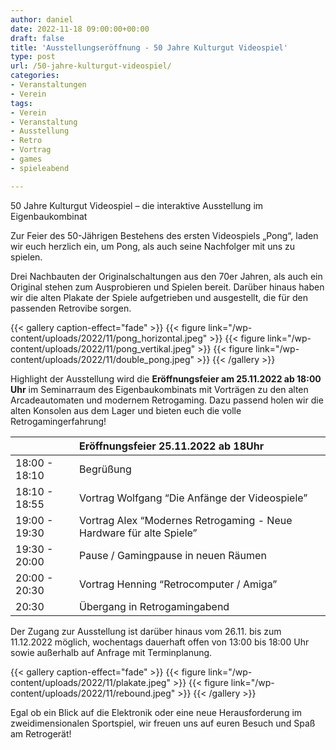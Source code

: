 ```yaml
---
author: daniel
date: 2022-11-18 09:00:00+00:00
draft: false
title: 'Ausstellungseröffnung - 50 Jahre Kulturgut Videospiel'
type: post
url: /50-jahre-kulturgut-videospiel/
categories:
- Veranstaltungen
- Verein
tags:
- Verein
- Veranstaltung
- Ausstellung
- Retro
- Vortrag
- games
- spieleabend

---
```


50 Jahre Kulturgut Videospiel – die interaktive Ausstellung im Eigenbaukombinat

Zur Feier des 50-Jährigen Bestehens des ersten Videospiels „Pong“, laden wir euch herzlich ein, um Pong, als auch seine Nachfolger mit uns zu spielen. 

<!-- more -->

Drei Nachbauten der Originalschaltungen aus den 70er Jahren, als auch ein Original stehen zum Ausprobieren und Spielen bereit. Darüber hinaus haben wir die alten Plakate der Spiele aufgetrieben und ausgestellt, die für den passenden Retrovibe sorgen.

{{< gallery caption-effect="fade" >}}
{{< figure link="/wp-content/uploads/2022/11/pong_horizontal.jpeg" >}}
{{< figure link="/wp-content/uploads/2022/11/pong_vertikal.jpeg" >}}
{{< figure link="/wp-content/uploads/2022/11/double_pong.jpeg" >}}
{{< /gallery >}}

Highlight der Ausstellung wird die **Eröffnungsfeier am 25.11.2022 ab 18:00 Uhr** im Seminarraum des Eigenbaukombinats mit Vorträgen zu den alten Arcadeautomaten und modernem Retrogaming. Dazu passend holen wir die alten Konsolen aus dem Lager und bieten euch die volle Retrogamingerfahrung! 



|               | Eröffnungsfeier 25.11.2022 ab 18Uhr              |
|---------------|:----------------------------------------------------|
| 18:00 - 18:10 | Begrüßung |
| 18:10 - 18:55 | Vortrag Wolfgang “Die Anfänge der Videospiele” |
| 19:00 - 19:30 | Vortrag Alex “Modernes Retrogaming - Neue Hardware für alte Spiele” |
| 19:30 - 20:00 | Pause / Gamingpause in neuen Räumen |
| 20:00 - 20:30 | Vortrag Henning “Retrocomputer / Amiga” |
| 20:30 |Übergang in Retrogamingabend |  

 
   


Der Zugang zur Ausstellung ist darüber hinaus vom 26.11. bis zum 11.12.2022 möglich, wochentags dauerhaft offen von 13:00 bis 18:00 Uhr sowie außerhalb auf Anfrage mit Terminplanung.

{{< gallery caption-effect="fade" >}}
{{< figure link="/wp-content/uploads/2022/11/plakate.jpeg" >}}
{{< figure link="/wp-content/uploads/2022/11/rebound.jpeg" >}}
{{< /gallery >}}

Egal ob ein Blick auf die Elektronik oder eine neue Herausforderung im zweidimensionalen Sportspiel,
wir freuen uns auf euren Besuch und Spaß am Retrogerät!
